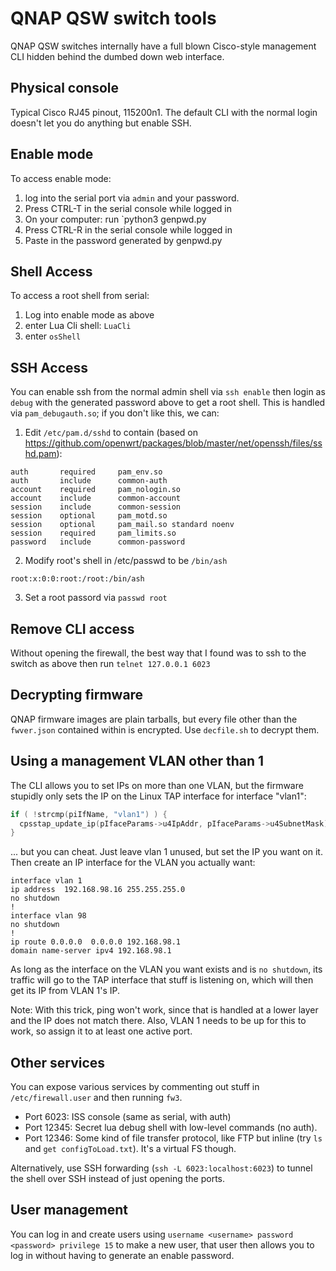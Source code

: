 # QNAP QSW switch tools

QNAP QSW switches internally have a full blown Cisco-style management CLI hidden behind the dumbed down web interface.

## Physical console

Typical Cisco RJ45 pinout, 115200n1. The default CLI with the normal login doesn't let you do anything but enable SSH.

## Enable mode

To access enable mode:
1. log into the serial port via `admin` and your password.
2. Press CTRL-T in the serial console while logged in
3. On your computer: run `python3 genpwd.py <text privided from CTRL-T>
4. Press CTRL-R in the serial console while logged in
5. Paste in the password generated by genpwd.py

## Shell Access
To access a root shell from serial:
1. Log into enable mode as above
2. enter Lua Cli shell: `LuaCli`
3. enter `osShell`

## SSH Access

You can enable ssh from the normal admin shell via `ssh enable` then login as `debug` with the generated password above to get a root shell.  This is handled via `pam_debugauth.so`; if you don't like this, we can:

1. Edit `/etc/pam.d/sshd` to contain (based on https://github.com/openwrt/packages/blob/master/net/openssh/files/sshd.pam):
```
auth       required     pam_env.so
auth       include      common-auth
account    required     pam_nologin.so
account    include      common-account
session    include      common-session
session    optional     pam_motd.so
session    optional     pam_mail.so standard noenv
session    required     pam_limits.so
password   include      common-password
```
2. Modify root's shell in /etc/passwd to be `/bin/ash`
```
root:x:0:0:root:/root:/bin/ash
```
3. Set a root passord via `passwd root`

## Remove CLI access
Without opening the firewall, the best way that I found was to ssh to the switch as above then run `telnet 127.0.0.1 6023`

## Decrypting firmware

QNAP firmware images are plain tarballs, but every file other than the `fwver.json` contained within is encrypted. Use `decfile.sh` to decrypt them.

## Using a management VLAN other than 1

The CLI allows you to set IPs on more than one VLAN, but the firmware stupidly only sets the IP on the Linux TAP interface for interface "vlan1":

```c
if ( !strcmp(piIfName, "vlan1") ) {
  cpsstap_update_ip(pIfaceParams->u4IpAddr, pIfaceParams->u4SubnetMask);
}
```

... but you can cheat. Just leave vlan 1 unused, but set the IP you want on it. Then create an IP interface for the VLAN you actually want:

```
interface vlan 1
ip address  192.168.98.16 255.255.255.0
no shutdown
!
interface vlan 98
no shutdown
!
ip route 0.0.0.0  0.0.0.0 192.168.98.1
domain name-server ipv4 192.168.98.1
```

As long as the interface on the VLAN you want exists and is `no shutdown`, its traffic will go to the TAP interface that stuff is listening on, which will then get its IP from VLAN 1's IP.

Note: With this trick, ping won't work, since that is handled at a lower layer and the IP does not match there. Also, VLAN 1 needs to be up for this to work, so assign it to at least one active port.

## Other services

You can expose various services by commenting out stuff in `/etc/firewall.user` and then running `fw3`.

* Port 6023: ISS console (same as serial, with auth)
* Port 12345: Secret lua debug shell with low-level commands (no auth).
* Port 12346: Some kind of file transfer protocol, like FTP but inline (try `ls` and `get configToLoad.txt`). It's a virtual FS though.

Alternatively, use SSH forwarding (`ssh -L 6023:localhost:6023`) to tunnel the shell over SSH instead of just opening the ports.

## User management

You can log in and create users using `username <username> password <password> privilege 15` to make a new user, that user then allows you to log in without having to generate an enable password.
